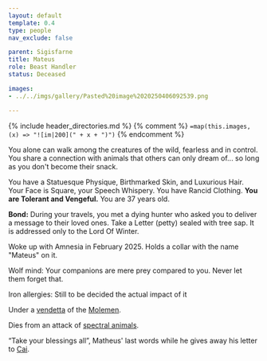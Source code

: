 ```yaml
---
layout: default
template: 0.4
type: people
nav_exclude: false

parent: Sigisfarne
title: Mateus
role: Beast Handler
status: Deceased

images:
- ../../imgs/gallery/Pasted%20image%2020250406092539.png

---
```


{% include header_directories.md %}
{% comment %}
`=map(this.images, (x) => "![im|200](" + x + ")")`
{% endcomment %}

You alone can walk among the creatures of the wild, fearless and in control. You share a connection with animals that others can only dream of... so long as you don't become their snack.

You have a Statuesque Physique, Birthmarked Skin, and Luxurious Hair. Your Face is Square, your Speech Whispery. You have Rancid Clothing. **You are Tolerant and Vengeful.** You are 37 years old.

**Bond:** During your travels, you met a dying hunter who asked you to deliver a message to their loved ones. Take a Letter (petty) sealed with tree sap. It is addressed only to the Lord Of Winter.

Woke up with Amnesia in February 2025. Holds a collar with the name "Mateus" on it.

Wolf mind: Your companions are mere prey compared to you. Never let them forget that.

Iron allergies: Still to be decided the actual impact of it

Under a [vendetta](../../ep_004.md) of the [Molemen](../DuskmeadowFringe/PiotChant.md).

Dies from an attack of [spectral animals](../../ep_011.md).

“Take your blessings all”, Matheus' last words while he gives away his letter to [Cai](Cai.md). 

